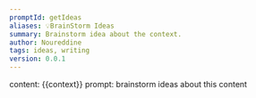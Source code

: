 ```yaml
---
promptId: getIdeas
aliases: 💡BrainStorm Ideas
summary: Brainstorm idea about the context.
author: Noureddine
tags: ideas, writing
version: 0.0.1
---
```

content: 
{{context}}
prompt:
brainstorm ideas about this content